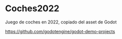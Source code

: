 # Coches2022
Juego de coches en 2022, copiado del asset de Godot

https://github.com/godotengine/godot-demo-projects



